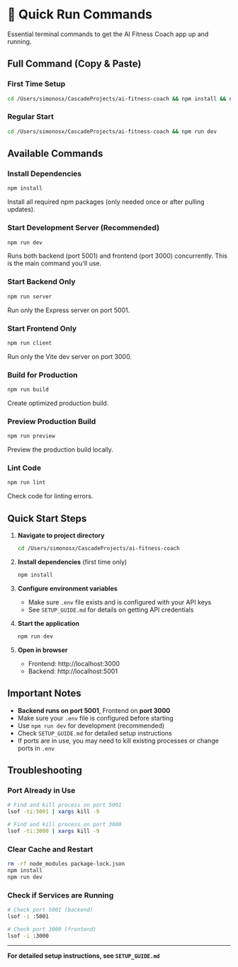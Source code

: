 # 🚀 Quick Run Commands

Essential terminal commands to get the AI Fitness Coach app up and running.

## Full Command (Copy & Paste)

### First Time Setup
```bash
cd /Users/simonosx/CascadeProjects/ai-fitness-coach && npm install && npm run dev
```

### Regular Start
```bash
cd /Users/simonosx/CascadeProjects/ai-fitness-coach && npm run dev
```

## Available Commands

### Install Dependencies
```bash
npm install
```
Install all required npm packages (only needed once or after pulling updates).

### Start Development Server (Recommended)
```bash
npm run dev
```
Runs both backend (port 5001) and frontend (port 3000) concurrently. This is the main command you'll use.

### Start Backend Only
```bash
npm run server
```
Run only the Express server on port 5001.

### Start Frontend Only
```bash
npm run client
```
Run only the Vite dev server on port 3000.

### Build for Production
```bash
npm run build
```
Create optimized production build.

### Preview Production Build
```bash
npm run preview
```
Preview the production build locally.

### Lint Code
```bash
npm run lint
```
Check code for linting errors.

## Quick Start Steps

1. **Navigate to project directory**
   ```bash
   cd /Users/simonosx/CascadeProjects/ai-fitness-coach
   ```

2. **Install dependencies** (first time only)
   ```bash
   npm install
   ```

3. **Configure environment variables**
   - Make sure `.env` file exists and is configured with your API keys
   - See `SETUP_GUIDE.md` for details on getting API credentials

4. **Start the application**
   ```bash
   npm run dev
   ```

5. **Open in browser**
   - Frontend: http://localhost:3000
   - Backend: http://localhost:5001

## Important Notes

- **Backend runs on port 5001**, Frontend on **port 3000**
- Make sure your `.env` file is configured before starting
- Use `npm run dev` for development (recommended)
- Check `SETUP_GUIDE.md` for detailed setup instructions
- If ports are in use, you may need to kill existing processes or change ports in `.env`

## Troubleshooting

### Port Already in Use
```bash
# Find and kill process on port 5001
lsof -ti:5001 | xargs kill -9

# Find and kill process on port 3000
lsof -ti:3000 | xargs kill -9
```

### Clear Cache and Restart
```bash
rm -rf node_modules package-lock.json
npm install
npm run dev
```

### Check if Services are Running
```bash
# Check port 5001 (backend)
lsof -i :5001

# Check port 3000 (frontend)
lsof -i :3000
```

---

**For detailed setup instructions, see `SETUP_GUIDE.md`**

